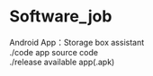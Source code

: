 # Software_job
 Android App：Storage box assistant  
./code           app source code  
./release        available app(.apk)   
